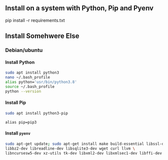 ## Install on a system with Python, Pip and Pyenv
pip install -r requirements.txt

## Install Somehwere Else
### Debian/ubuntu
#### Install Python
```bash
sudo apt install python3
nano ~/.bash_profile
alias python='usr/bin/python3.8'
source ~/.bash_profile
python --version
```
#### Install Pip
```bash
sudo apt install python3-pip
```
`alias pip=pip3`
#### Install `pyenv`
```bash
sudo apt-get update; sudo apt-get install make build-essential libssl-dev zlib1g-dev \
libbz2-dev libreadline-dev libsqlite3-dev wget curl llvm \
libncursesw5-dev xz-utils tk-dev libxml2-dev libxmlsec1-dev libffi-dev liblzma-dev
```

